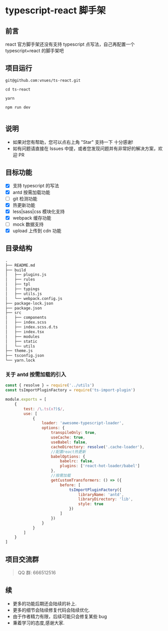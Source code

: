 # typescript-react 脚手架

## 前言

react 官方脚手架还没有支持 typescript 点写法，自己再配置一个 typescript+react 的脚手架吧

## 项目运行

```shell
git@github.com:vnues/ts-react.git

cd ts-react

yarn

npm run dev


```

## 说明

-   如果对您有帮助，您可以点右上角 "Star" 支持一下 十分感谢!
-   如有问题请直接在 Issues 中提，或者您发现问题并有非常好的解决方案，欢迎 PR

## 目标功能

-   [x] 支持 typescript 的写法
-   [x] antd 按需加载功能
-   [ ] git 检测功能
-   [x] 热更新功能
-   [x] less|sass|css 模块化支持
-   [x] webpack 缓存功能
-   [ ] mock 数据支持
-   [x] upload 上传到 cdn 功能

## 目录结构

```txt
.
├── README.md
├── build
│   ├── plugins.js
│   ├── rules
│   ├── tpl
│   ├── typings
│   ├── utils.js
│   └── webpack.config.js
├── package-lock.json
├── package.json
├── src
│   ├── components
│   ├── index.scss
│   ├── index.scss.d.ts
│   ├── index.tsx
│   ├── modules
│   ├── static
│   └── utils
├── theme.js
├── tsconfig.json
└── yarn.lock
```

### 关于 antd 按需加载的引入

```javascript
const { resolve } = require('../utils')
const tsImportPluginFactory = require('ts-import-plugin')

module.exports = [
    {
        test: /\.ts(x?)$/,
        use: [
            {
                loader: 'awesome-typescript-loader',
                options: {
                    transpileOnly: true,
                    useCache: true,
                    useBabel: false,
                    cacheDirectory: resolve('.cache-loader'),
                    //配置react热更新
                    babelOptions: {
                        babelrc: false,
                        plugins: ['react-hot-loader/babel']
                    },
                    //按需加载
                    getCustomTransformers: () => ({
                        before: [
                            tsImportPluginFactory({
                                libraryName: 'antd',
                                libraryDirectory: 'lib',
                                style: true
                            })
                        ]
                    })
                }
            }
        ]
    }
]
```

## 项目交流群

> QQ 群: 666512516

## 续

-   更多的功能后期还会陆续的补上.
-   更多的细节会陆续修复代码会陆续优化.
-   由于作者精力有限，后续可能只会修复某些 bug
-   秉着学习的态度,感谢大家.
